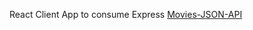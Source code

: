 React Client App to consume Express [Movies-JSON-API](https://git.generalassemb.ly/WebDev-Connected-Classroom/movies-json-api)
